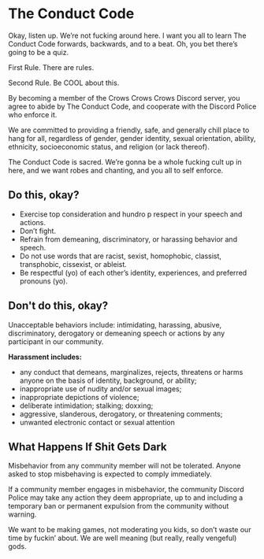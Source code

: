 # The Conduct Code

Okay, listen up. We’re not fucking around here. I want you all to learn The Conduct Code forwards, backwards, and to a beat. Oh, you bet there’s going to be a quiz.

First Rule. There are rules.

Second Rule. Be COOL about this.

By becoming a member of the Crows Crows Crows Discord server, you agree to abide by The Conduct Code, and cooperate with the Discord Police who enforce it.

We‭ ‬are‭ ‬committed‭ ‬to‭ ‬providing‭ ‬a‭ ‬friendly,‭ ‬safe,‭ ‬and‭ generally chill place to hang ‬for‭ ‬all,‭ ‬regardless‭ ‬of‭ ‬gender,‭ gender identity, ‬sexual‭ ‬orientation,‭ ‬ability,‭ ‬ethnicity,‭ ‬socioeconomic‭ ‬status,‭ ‬and‭ ‬religion‭ (‬or‭ ‬lack‭ ‬thereof‭)‬.‭
 
The Conduct Code is sacred. We’re gonna be a whole fucking cult up in here, and we want robes and chanting, and you all to self enforce.
 
## Do this, okay?

- Exercise top consideration and hundro p respect in your speech and actions. 
- Don’t fight.
- Refrain from demeaning, discriminatory, or harassing behavior and speech.
- Do not use words that are racist, sexist, homophobic, classist, transphobic, cissexist, or ableist.
- Be respectful (yo) of each other’s identity, experiences, and preferred pronouns (yo).

## Don't do this, okay?

Unacceptable behaviors include: intimidating, harassing, abusive, discriminatory, derogatory or demeaning speech or actions by any participant in our community.

**Harassment includes:**
- any conduct that demeans, marginalizes, rejects, threatens or harms anyone on the basis of identity, background, or ability; 
- inappropriate use of nudity and/or sexual images; 
- inappropriate depictions of violence; 
- deliberate intimidation; stalking; doxxing; 
- aggressive, slanderous, derogatory, or threatening comments; 
- unwanted electronic contact or sexual attention

## What Happens If Shit Gets Dark

Misbehavior from any community member will not be tolerated. Anyone asked to stop misbehaving is expected to comply immediately.

If a community member engages in misbehavior, the community Discord Police may take any action they deem appropriate, up to and including a temporary ban or permanent expulsion from the community without warning.

We want to be making games, not moderating you kids, so don’t waste our time by fuckin’ about. We are well meaning (but really, really vengeful) gods.
